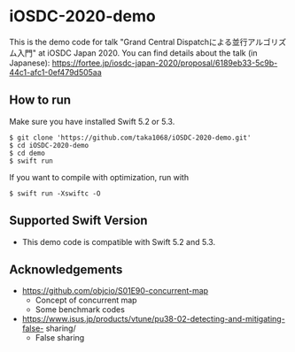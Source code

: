 # iOSDC-2020-demo

This is the demo code for talk "Grand Central Dispatchによる並行アルゴリズム入門" at iOSDC Japan 2020.
You can find details about the talk (in Japanese): https://fortee.jp/iosdc-japan-2020/proposal/6189eb33-5c9b-44c1-afc1-0ef479d505aa

## How to run

Make sure you have installed Swift 5.2 or 5.3.

```
$ git clone 'https://github.com/taka1068/iOSDC-2020-demo.git'
$ cd iOSDC-2020-demo
$ cd demo
$ swift run
```

If you want to compile with optimization, run with

```
$ swift run -Xswiftc -O
```

## Supported Swift Version

- This demo code is compatible with Swift 5.2 and 5.3.

## Acknowledgements

- https://github.com/objcio/S01E90-concurrent-map
    - Concept of concurrent map
    - Some benchmark codes
- https://www.isus.jp/products/vtune/pu38-02-detecting-and-mitigating-false- sharing/
    - False sharing

